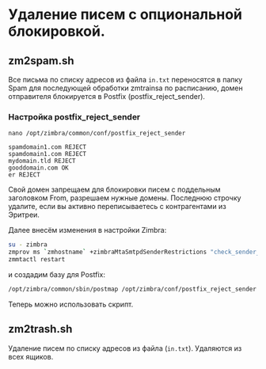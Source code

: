 # Удаление писем с опциональной блокировкой.

## zm2spam.sh

Все письма по списку адресов из файла `in.txt` переносятся в папку Spam для последующей обработки zmtrainsa по расписанию, домен отправителя блокируется в Postfix (postfix_reject_sender).

### Настройка postfix_reject_sender

`nano /opt/zimbra/common/conf/postfix_reject_sender`

```
spamdomain1.com REJECT
spamdomain1.com REJECT
mydomain.tld REJECT
gooddomain.com OK
er REJECT
```
Свой домен запрещаем для блокировки писем с поддельным заголовком From, разрешаем нужные домены. Последнюю строчку удалите, если вы активно переписываетесь с контрагентами из Эритреи.

Далее внесём изменения в настройки Zimbra:

```bash
su - zimbra
zmprov ms `zmhostname` +zimbraMtaSmtpdSenderRestrictions "check_sender_access lmdb:/opt/zimbra/conf/postfix_reject_sender"
zmmtactl restart
```

и создадим базу для Postfix:

```bash
/opt/zimbra/common/sbin/postmap /opt/zimbra/conf/postfix_reject_sender
```

Теперь можно использовать скрипт.

## zm2trash.sh
Удаление писем по списку адресов из файла (`in.txt`). Удаляются из всех ящиков.
